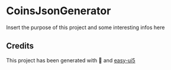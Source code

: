 # CoinsJsonGenerator

Insert the purpose of this project and some interesting infos here

## Credits

This project has been generated with 💙 and [easy-ui5](https://github.com/SAP)
